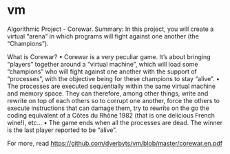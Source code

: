 # vm
Algorithmic Project - Corewar. Summary: In this project, you will create a virtual “arena” in which programs will fight against one another (the “Champions”).

What is Corewar?
• Corewar is a very peculiar game. It’s about bringing “players” together around a
“virtual machine”, which will load some “champions” who will fight against one another
with the support of “processes”, with the objective being for these champions
to stay “alive”.
• The processes are executed sequentially within the same virtual machine and memory
space. They can therefore, among other things, write and rewrite on top of
each others so to corrupt one another, force the others to execute instructions that
can damage them, try to rewrite on the go the coding equivalent of a Côtes du
Rhône 1982 (that is one delicious French wine!), etc...
• The game ends when all the processes are dead. The winner is the last player
reported to be “alive”.

For more, read https://github.com/dverbyts/vm/blob/master/corewar.en.pdf
